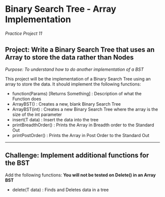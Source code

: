 # Binary Search Tree - Array Implementation
###### Practice Project 11

## Project: Write a Binary Search Tree that uses an Array to store the data rather than Nodes
*Purpose: To understand how to do another implementation of a BST*

This project will be the implementation of a Binary Search Tree using an array to store the data. It should implement the following functions:
* function(Params) [Returns Something] : Description of what the Function does
* ArrayBST() : Creates a new, blank Binary Search Tree
* ArrayBST(int) : Creates a new Binary Search Tree where the array is the size of the int parameter
* insert(T data) : Insert the data into the tree
* printBreadthOrder() : Prints the Array in Breadth order to the Standard Out
* printPostOrder() : Prints the Array in Post Order to the Standard Out

***

## Challenge: Implement additional functions for the BST

Add the following functions:
**You will not be tested on Delete() in an Array BST**
* delete(T data) : Finds and Deletes data in a tree
